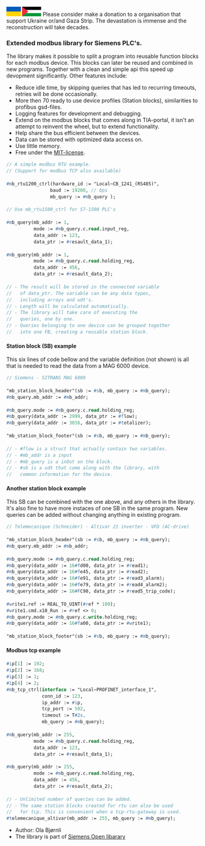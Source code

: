 <img src="/docs/flag_of_ukraine.svg.png" height="25"> <img src="/docs/flag_of_palestine.svg.png" height="25"> Please consider make a donation to a organisation that support Ukraine or/and Gaza Strip. The devastation is immense and the reconstruction will take decades.

### Extended modbus library for Siemens PLC's.
  
The library makes it possible to split a program into reusable function blocks for each modbus device. This blocks can later be reused and combined in new programs. Together with a clean and simple api this speed up devopment significantly. Other features include:

 - Reduce idle time, by skipping queries that has led to recurring timeouts, retries will be done occasionally.
 - More then 70 ready to use device profiles (Station blocks), similarities to profibus gsd-files.
 - Logging features for development and debugging.
 - Extend on the modbus blocks that comes along in TIA-portal, it isn't an attempt to reinvent the wheel, but to extend functionality.
 - Help share the bus efficient between the devices.
 - Data can be stored with optimized data access on.
 - Use little memory.
 - Free under the [MIT-license](/docs/License.txt).

```pascal
// A simple modbus RTU example. 
// (Support for modbus TCP also available)

#mb_rtu1200_ctrl(hardware_id := "Local~CB_1241_(RS485)", 
                baud := 19200, // bps                
                mb_query := #mb_query ); 

// Use mb_rtu1500_ctrl for S7-1500 PLC's

#mb_query(mb_addr := 1,                  
          mode := #mb_query.c.read.input_reg, 
          data_addr := 123,                      
          data_ptr := #resault_data_1);                   

#mb_query(mb_addr := 1,                 
          mode := #mb_query.c.read.holding_reg, 
          data_addr := 456,                            
          data_ptr := #resault_data_2);
		  
// - The result will be stored in the connected variable 
//   of data_ptr. The variable can be any data types, 
//   including arrays and udt's.
// - Length will be calculated automatically. 
// - The library will take care of executing the 
//   queries, one by one. 
// - Queries belonging to one device can be grouped together 
//   into one FB, creating a reusable station block.
```


#### Station block (SB) example 
This six lines of code bellow and the variable definition (not shown) is all that is needed to read the data from a MAG 6000 device.

```pascal
// Siemens - SITRANS MAG 6000

"mb_station_block_header"(sb := #sb, mb_query := #mb_query);
#mb_query.mb_addr := #mb_addr;
	
#mb_query.mode := #mb_query.c.read.holding_reg;
#mb_query(data_addr := 2999, data_ptr := #flow);
#mb_query(data_addr := 3016, data_ptr := #totalizer);
	
"mb_station_block_footer"(sb := #sb, mb_query := #mb_query);

// - #flow is a struct that actually contain two variables. 
// - #mb_addr is a input 
// - #mb_query is a inOut on the block. 
// - #sb is a udt that come along with the library, with 
//   common information for the device.
```


#### Another station block example 
This SB can be combined with the one above, and any others in the library. It's also fine to have more instaces of one SB in the same program. New queries can be added without changing anything in existing program. 

```pascal
// Telemecanique (Schneider) - Altivar 21 inverter - VFD (AC-drive)

"mb_station_block_header"(sb := #sb, mb_query := #mb_query);
#mb_query.mb_addr := #mb_addr;

#mb_query.mode := #mb_query.c.read.holding_reg;
#mb_query(data_addr := 16#fd00, data_ptr := #read1);
#mb_query(data_addr := 16#fe45, data_ptr := #read2);
#mb_query(data_addr := 16#fe91, data_ptr := #read3_alarm);
#mb_query(data_addr := 16#fe79, data_ptr := #read4_alarm2);
#mb_query(data_addr := 16#FC90, data_ptr := #read5_trip_code);

#write1.ref := REAL_TO_UINT(#ref * 100);
#write1.cmd.x10_Run := #ref <> 0;
#mb_query.mode := #mb_query.c.write.holding_reg;
#mb_query(data_addr := 16#fa00, data_ptr := #write1);

"mb_station_block_footer"(sb := #sb, mb_query := #mb_query);
```

#### Modbus tcp example 

```pascal
#ip[1] := 192;
#ip[2] := 168;
#ip[3] := 1;
#ip[4] := 2;
#mb_tcp_ctrl(interface := "Local~PROFINET_interface_1",
             conn_id := 123,
             ip_addr := #ip,
             tcp_port := 502,
             timeout := T#2s,
             mb_query := #mb_query);

#mb_query(mb_addr := 255,
          mode := #mb_query.c.read.holding_reg,
          data_addr := 123,
          data_ptr := #resault_data_1);

#mb_query(mb_addr := 255,
          mode := #mb_query.c.read.holding_reg,
          data_addr := 456,
          data_ptr := #resault_data_2);
	  
// - Unlimited number of queries can be added.
// - The same station blocks created for rtu can also be used 
//   for tcp. This is convenient when a tcp-rtu-gateway is used.
#telemecanique_altivar(mb_addr := 255, mb_query := #mb_query);

```

- Author: Ola Bjørnli
- The library is part of [Siemens Open libarary](http://openplclibrary.com) 
